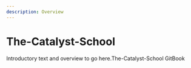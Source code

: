 ```yaml
---
description: Overview
---
```


# The-Catalyst-School

Introductory text and overview to go here.The-Catalyst-School GitBook



